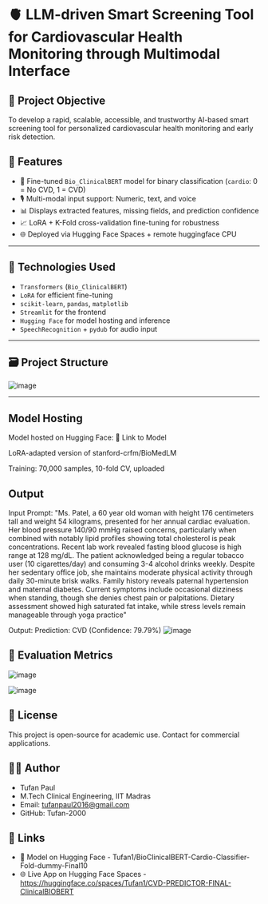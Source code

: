 # 🫀 LLM-driven Smart Screening Tool for Cardiovascular Health Monitoring through Multimodal Interface

## 📌 Project Objective

To develop a rapid, scalable, accessible, and trustworthy AI-based smart screening tool for personalized cardiovascular health monitoring and early risk detection.

## 🚀 Features

- 🔬 Fine-tuned `Bio_ClinicalBERT` model for binary classification (`cardio`: 0 = No CVD, 1 = CVD)
- 🎙️ Multi-modal input support: Numeric, text, and voice
- 📊 Displays extracted features, missing fields, and prediction confidence
- 📈 LoRA + K-Fold cross-validation fine-tuning for robustness
- 🌐 Deployed via Hugging Face Spaces + remote huggingface CPU

---

## 🧠 Technologies Used

- `Transformers` (`Bio_ClinicalBERT`)
- `LoRA` for efficient fine-tuning
- `scikit-learn`, `pandas`, `matplotlib`
- `Streamlit` for the frontend
- `Hugging Face` for model hosting and inference
- `SpeechRecognition` + `pydub` for audio input

---

## 🗃️ Project Structure

![image](https://github.com/user-attachments/assets/70b97d66-04a7-4002-8a80-23ae0faa87b9)


---

## Model Hosting
Model hosted on Hugging Face: 🧠 Link to Model

LoRA-adapted version of stanford-crfm/BioMedLM

Training: 70,000 samples, 10-fold CV, uploaded

## Output
Input Prompt: "Ms. Patel, a 60 year old woman with height 176 centimeters tall and weight 54 kilograms, presented for her annual cardiac evaluation. Her blood pressure 140/90 mmHg raised concerns, particularly when combined with notably lipid profiles showing total cholesterol is peak concentrations. Recent lab work revealed fasting blood glucose is high range at 128 mg/dL. The patient acknowledged being a regular tobacco user (10 cigarettes/day) and consuming 3-4 alcohol drinks weekly. Despite her sedentary office job, she maintains moderate physical activity through daily 30-minute brisk walks. Family history reveals paternal hypertension and maternal diabetes. Current symptoms include occasional dizziness when standing, though she denies chest pain or palpitations. Dietary assessment showed high saturated fat intake, while stress levels remain manageable through yoga practice"

Output: Prediction: CVD (Confidence: 79.79%)
![image](https://github.com/user-attachments/assets/acdc290d-0aee-4a4e-90f9-fe6f7e541e70)


## 🧪 Evaluation Metrics 

![image](https://github.com/user-attachments/assets/a612dc4e-db4a-48c3-888a-f7f7f5e0c01a)

![image](https://github.com/user-attachments/assets/ed3f2807-3863-4516-983d-4031d02b35f4)



## 📜 License
This project is open-source for academic use. Contact for commercial applications.

## 🙋‍♂️ Author
- Tufan Paul
- M.Tech Clinical Engineering, IIT Madras
- Email: tufanpaul2016@gmail.com
- GitHub: Tufan-2000

## 🔗 Links
- 🔬 Model on Hugging Face - Tufan1/BioClinicalBERT-Cardio-Classifier-Fold-dummy-Final10
- 🌐 Live App on Hugging Face Spaces - https://huggingface.co/spaces/Tufan1/CVD-PREDICTOR-FINAL-ClinicalBIOBERT
